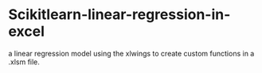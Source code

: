 # Scikitlearn-linear-regression-in-excel
a linear regression model using the xlwings to create custom functions in a .xlsm file.
